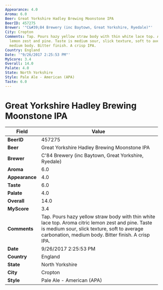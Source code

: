 ```yaml
---
Appearance: 4.0
Aroma: 6.0
Beer: Great Yorkshire Hadley Brewing Moonstone IPA
BeerID: 457275
Brewer: '"C&#39;84 Brewery (inc Baytown, Great Yorkshire, Ryedale)"'
City: Cropton
Comments: Tap. Pours hazy yellow straw body with thin white lace top. Aroma citric
  lemon zest and pine. Taste is medium sour, slick texture, soft to average carbonation,
  medium body. Bitter finish. A crisp IPA.
Country: England
Date: '"9/26/2017 2:25:53 PM"'
MyScore: 3.4
Overall: 14.0
Palate: 4.0
State: North Yorkshire
Style: Pale Ale - American (APA)
Taste: 6.0
---
```


# Great Yorkshire Hadley Brewing Moonstone IPA

| Field         | Value |
|---------------|-------|
| **BeerID** | 457275 |
| **Beer** | Great Yorkshire Hadley Brewing Moonstone IPA |
| **Brewer** | C&#39;84 Brewery (inc Baytown, Great Yorkshire, Ryedale) |
| **Aroma** | 6.0 |
| **Appearance** | 4.0 |
| **Taste** | 6.0 |
| **Palate** | 4.0 |
| **Overall** | 14.0 |
| **MyScore** | 3.4 |
| **Comments** | Tap. Pours hazy yellow straw body with thin white lace top. Aroma citric lemon zest and pine. Taste is medium sour, slick texture, soft to average carbonation, medium body. Bitter finish. A crisp IPA. |
| **Date** | 9/26/2017 2:25:53 PM |
| **Country** | England |
| **State** | North Yorkshire |
| **City** | Cropton |
| **Style** | Pale Ale - American (APA) |
